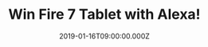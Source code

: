 ---
campaign-uuid: "c-f7e130f0-933b-454e-b8cf-85a27b25055c"
type: "Preview"
category: "Technology"
date: "2019-01-16T09:00:00.000Z"
end-date: "2019-02-16T23:59:00.000Z"
disable-form: false
is_promoted: true
has_entry_page: true
title: "Win Fire 7 Tablet with Alexa!"
competition-description: "<p>Whether you’re looking for watching, playing, reading\
  \ or listening… you have nothing to worry about because with the brand-new Fire\
  \ 7 Tablet with Alexa YOU can! Play your favourite games, watch your favourite movies\
  \ and TV shows on Prime Video, Netflix, BBC iPlayer, ITV Hub, read millions of Kindle\
  \ eBook and magazine titles that you won't be able to find anywhere else and listening\
  \ millions of songs from thousands of artists!</p>\r\n<p>Want it? Click below for\
  \ a chance to win!</p>"
hero-header: "Win Fire 7 Tablet with Alexa!"
terms-confirmation: "N/A"
banner-img: "https://assets.expresslyapp.com/asset-1ff940fb-038b-41e5-a302-1368dc1e8c0b.jpg"
logo-left-href: "http://club.expressly.io"
logo-left-image: "https://assets.expresslyapp.com/asset-1aa3614c-9fe9-40ad-8f59-26f955bb691f.jpg"
logo-left-title: "Expressly Club"
bg-image-hero: "https://assets.expresslyapp.com/asset-dc36c274-4e2b-4e49-9ed8-b6f1a32be941.jpg"
bg-image-first: "https://assets.expresslyapp.com/asset-f537ae93-98d1-4463-9cd1-531e7982222f.jpg"
bg-image-second: "https://assets.expresslyapp.com/asset-caa56eeb-23e2-45a4-8cbb-1fd754be13d3.jpg"
bg-image-third: "https://assets.expresslyapp.com/asset-5fd52eec-2937-485f-a5b3-f0c53de82fa4.jpg"
section1-content: "<p>This Fire 7 Tablet has it all. Alexa provides quick access to\
  \ the entertainment you want, including music, games, audiobooks and more.</p>\r\
  \n<p>Whether you’re looking for your favourite playlist or need a quick joke, you\
  \ can ask Alexa. Just ask for a song, artist or genre and stream directly over Wi-Fi,\
  \ also ask Alexa a question and get an immediate voice response. Alexa can pull\
  \ up your Flash Briefing, Wikipedia articles, news, sports scores and more.</p>"
section2-content: "Find the things you love more easily, access your entertainment\
  \ across all devices, enhance your viewing experience, share content with Family\
  \ Library, unlimited reading with your Fire tablet, stream thousands of movies and\
  \ TV episodes with Prime Video… want to discover more?"
section3-content: "<p>Think no more and enter the form below for a chance to win the\
  \ amazing Fire 7 Tablet with Alexa and get ready to experience a whole new range\
  \ of entertainment.</p>\r\n<p>Smart value, serious entertainment!</p>"
entry-title: "Win Fire 7 Tablet with Alexa!"
entry-content: "Enter the draw to win Fire 7 Tablet with Alexa  by completing the\
  \ form below before 23:59 on 16th of February 2019."
has-winner: false
prize-description: "Fire 7 Tablet with Alexa."
special-conditions: "Multiple entries are allowed up to one every day."
country-restrictions:
- "GB"
---